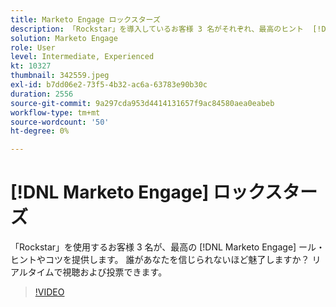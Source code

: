 ```yaml
---
title: Marketo Engage ロックスターズ
description: 「Rockstar」を導入しているお客様 3 名がそれぞれ、最高のヒント  [!DNL Marketo Engage]  コツを提示します。 誰があなたを信じられないほど魅了しますか？ リアルタイムで視聴および投票できます。
solution: Marketo Engage
role: User
level: Intermediate, Experienced
kt: 10327
thumbnail: 342559.jpeg
exl-id: b7dd06e2-73f5-4b32-ac6a-63783e90b30c
duration: 2556
source-git-commit: 9a297cda953d4414131657f9ac84580aea0eabeb
workflow-type: tm+mt
source-wordcount: '50'
ht-degree: 0%

---
```


# [!DNL Marketo Engage] ロックスターズ

「Rockstar」を使用するお客様 3 名が、最高の [!DNL Marketo Engage] ール・ヒントやコツを提供します。 誰があなたを信じられないほど魅了しますか？ リアルタイムで視聴および投票できます。

>[!VIDEO](https://video.tv.adobe.com/v/342559/?quality=12&learn=on)
